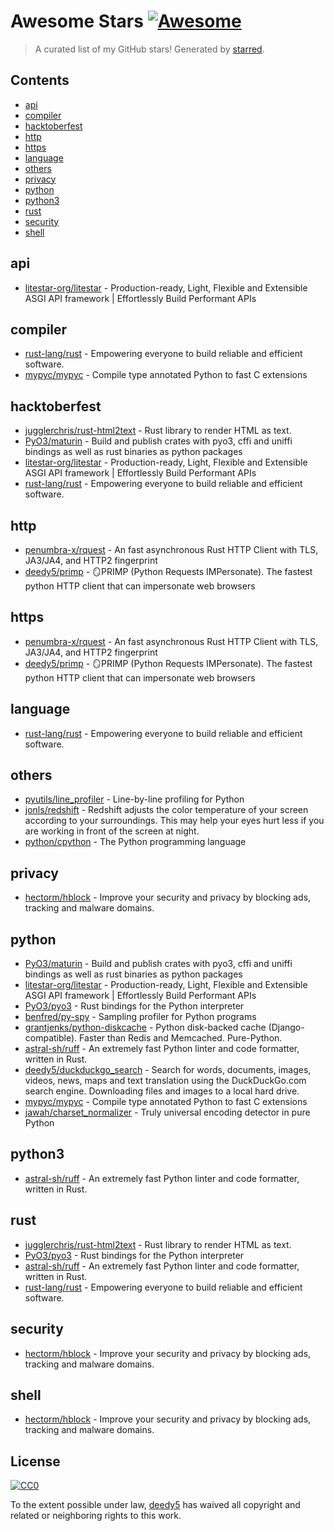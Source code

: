 <!--lint disable awesome-contributing awesome-license awesome-list-item match-punctuation no-repeat-punctuation no-undefined-references awesome-spell-check-->
# Awesome Stars [![Awesome](https://awesome.re/badge.svg)](https://github.com/sindresorhus/awesome)

> A curated list of my GitHub stars! Generated by [starred](https://github.com/maguowei/starred).

## Contents

- [api](#api)
- [compiler](#compiler)
- [hacktoberfest](#hacktoberfest)
- [http](#http)
- [https](#https)
- [language](#language)
- [others](#others)
- [privacy](#privacy)
- [python](#python)
- [python3](#python3)
- [rust](#rust)
- [security](#security)
- [shell](#shell)

## api 

- [litestar-org/litestar](https://github.com/litestar-org/litestar) - Production-ready, Light, Flexible and Extensible ASGI API framework | Effortlessly Build Performant APIs

## compiler 

- [rust-lang/rust](https://github.com/rust-lang/rust) - Empowering everyone to build reliable and efficient software.
- [mypyc/mypyc](https://github.com/mypyc/mypyc) - Compile type annotated Python to fast C extensions

## hacktoberfest 

- [jugglerchris/rust-html2text](https://github.com/jugglerchris/rust-html2text) - Rust library to render HTML as text.
- [PyO3/maturin](https://github.com/PyO3/maturin) - Build and publish crates with pyo3, cffi and uniffi bindings as well as rust binaries as python packages
- [litestar-org/litestar](https://github.com/litestar-org/litestar) - Production-ready, Light, Flexible and Extensible ASGI API framework | Effortlessly Build Performant APIs
- [rust-lang/rust](https://github.com/rust-lang/rust) - Empowering everyone to build reliable and efficient software.

## http 

- [penumbra-x/rquest](https://github.com/penumbra-x/rquest) - An fast asynchronous Rust HTTP Client with TLS, JA3/JA4, and HTTP2 fingerprint
- [deedy5/primp](https://github.com/deedy5/primp) - 🪞PRIMP (Python Requests IMPersonate). The fastest python HTTP client that can impersonate web browsers

## https 

- [penumbra-x/rquest](https://github.com/penumbra-x/rquest) - An fast asynchronous Rust HTTP Client with TLS, JA3/JA4, and HTTP2 fingerprint
- [deedy5/primp](https://github.com/deedy5/primp) - 🪞PRIMP (Python Requests IMPersonate). The fastest python HTTP client that can impersonate web browsers

## language 

- [rust-lang/rust](https://github.com/rust-lang/rust) - Empowering everyone to build reliable and efficient software.

## others 

- [pyutils/line_profiler](https://github.com/pyutils/line_profiler) - Line-by-line profiling for Python
- [jonls/redshift](https://github.com/jonls/redshift) - Redshift adjusts the color temperature of your screen according to your surroundings. This may help your eyes hurt less if you are working in front of the screen at night.
- [python/cpython](https://github.com/python/cpython) - The Python programming language

## privacy 

- [hectorm/hblock](https://github.com/hectorm/hblock) - Improve your security and privacy by blocking ads, tracking and malware domains.

## python 

- [PyO3/maturin](https://github.com/PyO3/maturin) - Build and publish crates with pyo3, cffi and uniffi bindings as well as rust binaries as python packages
- [litestar-org/litestar](https://github.com/litestar-org/litestar) - Production-ready, Light, Flexible and Extensible ASGI API framework | Effortlessly Build Performant APIs
- [PyO3/pyo3](https://github.com/PyO3/pyo3) - Rust bindings for the Python interpreter
- [benfred/py-spy](https://github.com/benfred/py-spy) - Sampling profiler for Python programs
- [grantjenks/python-diskcache](https://github.com/grantjenks/python-diskcache) - Python disk-backed cache (Django-compatible). Faster than Redis and Memcached. Pure-Python.
- [astral-sh/ruff](https://github.com/astral-sh/ruff) - An extremely fast Python linter and code formatter, written in Rust.
- [deedy5/duckduckgo_search](https://github.com/deedy5/duckduckgo_search) - Search for words, documents, images, videos, news, maps and text translation using the DuckDuckGo.com search engine. Downloading files and images to a local hard drive.
- [mypyc/mypyc](https://github.com/mypyc/mypyc) - Compile type annotated Python to fast C extensions
- [jawah/charset_normalizer](https://github.com/jawah/charset_normalizer) - Truly universal encoding detector in pure Python

## python3 

- [astral-sh/ruff](https://github.com/astral-sh/ruff) - An extremely fast Python linter and code formatter, written in Rust.

## rust 

- [jugglerchris/rust-html2text](https://github.com/jugglerchris/rust-html2text) - Rust library to render HTML as text.
- [PyO3/pyo3](https://github.com/PyO3/pyo3) - Rust bindings for the Python interpreter
- [astral-sh/ruff](https://github.com/astral-sh/ruff) - An extremely fast Python linter and code formatter, written in Rust.
- [rust-lang/rust](https://github.com/rust-lang/rust) - Empowering everyone to build reliable and efficient software.

## security 

- [hectorm/hblock](https://github.com/hectorm/hblock) - Improve your security and privacy by blocking ads, tracking and malware domains.

## shell 

- [hectorm/hblock](https://github.com/hectorm/hblock) - Improve your security and privacy by blocking ads, tracking and malware domains.


## License

[![CC0](http://mirrors.creativecommons.org/presskit/buttons/88x31/svg/cc-zero.svg)](https://creativecommons.org/publicdomain/zero/1.0/)

To the extent possible under law, [deedy5](https://github.com/deedy5) has waived all copyright and related or neighboring rights to this work.

